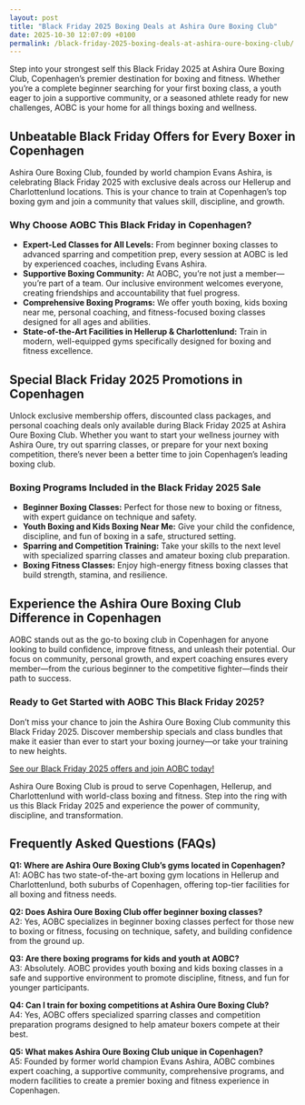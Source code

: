 ```yaml
---
layout: post
title: "Black Friday 2025 Boxing Deals at Ashira Oure Boxing Club"
date: 2025-10-30 12:07:09 +0100
permalink: /black-friday-2025-boxing-deals-at-ashira-oure-boxing-club/
---
```

Step into your strongest self this Black Friday 2025 at Ashira Oure Boxing Club, Copenhagen’s premier destination for boxing and fitness. Whether you’re a complete beginner searching for your first boxing class, a youth eager to join a supportive community, or a seasoned athlete ready for new challenges, AOBC is your home for all things boxing and wellness.

## Unbeatable Black Friday Offers for Every Boxer in Copenhagen

Ashira Oure Boxing Club, founded by world champion Evans Ashira, is celebrating Black Friday 2025 with exclusive deals across our Hellerup and Charlottenlund locations. This is your chance to train at Copenhagen’s top boxing gym and join a community that values skill, discipline, and growth.

### Why Choose AOBC This Black Friday in Copenhagen?

- **Expert-Led Classes for All Levels:** From beginner boxing classes to advanced sparring and competition prep, every session at AOBC is led by experienced coaches, including Evans Ashira.
- **Supportive Boxing Community:** At AOBC, you’re not just a member—you’re part of a team. Our inclusive environment welcomes everyone, creating friendships and accountability that fuel progress.
- **Comprehensive Boxing Programs:** We offer youth boxing, kids boxing near me, personal coaching, and fitness-focused boxing classes designed for all ages and abilities.
- **State-of-the-Art Facilities in Hellerup & Charlottenlund:** Train in modern, well-equipped gyms specifically designed for boxing and fitness excellence.

## Special Black Friday 2025 Promotions in Copenhagen

Unlock exclusive membership offers, discounted class packages, and personal coaching deals only available during Black Friday 2025 at Ashira Oure Boxing Club. Whether you want to start your wellness journey with Ashira Oure, try out sparring classes, or prepare for your next boxing competition, there’s never been a better time to join Copenhagen’s leading boxing club.

### Boxing Programs Included in the Black Friday 2025 Sale

- **Beginner Boxing Classes:** Perfect for those new to boxing or fitness, with expert guidance on technique and safety.
- **Youth Boxing and Kids Boxing Near Me:** Give your child the confidence, discipline, and fun of boxing in a safe, structured setting.
- **Sparring and Competition Training:** Take your skills to the next level with specialized sparring classes and amateur boxing club preparation.
- **Boxing Fitness Classes:** Enjoy high-energy fitness boxing classes that build strength, stamina, and resilience.

## Experience the Ashira Oure Boxing Club Difference in Copenhagen

AOBC stands out as the go-to boxing club in Copenhagen for anyone looking to build confidence, improve fitness, and unleash their potential. Our focus on community, personal growth, and expert coaching ensures every member—from the curious beginner to the competitive fighter—finds their path to success.

### Ready to Get Started with AOBC This Black Friday 2025?

Don’t miss your chance to join the Ashira Oure Boxing Club community this Black Friday 2025. Discover membership specials and class bundles that make it easier than ever to start your boxing journey—or take your training to new heights.

[See our Black Friday 2025 offers and join AOBC today!](https://www.ashiraoure.com/)

Ashira Oure Boxing Club is proud to serve Copenhagen, Hellerup, and Charlottenlund with world-class boxing and fitness. Step into the ring with us this Black Friday 2025 and experience the power of community, discipline, and transformation.

## Frequently Asked Questions (FAQs)

**Q1: Where are Ashira Oure Boxing Club’s gyms located in Copenhagen?**  
A1: AOBC has two state-of-the-art boxing gym locations in Hellerup and Charlottenlund, both suburbs of Copenhagen, offering top-tier facilities for all boxing and fitness needs.

**Q2: Does Ashira Oure Boxing Club offer beginner boxing classes?**  
A2: Yes, AOBC specializes in beginner boxing classes perfect for those new to boxing or fitness, focusing on technique, safety, and building confidence from the ground up.

**Q3: Are there boxing programs for kids and youth at AOBC?**  
A3: Absolutely. AOBC provides youth boxing and kids boxing classes in a safe and supportive environment to promote discipline, fitness, and fun for younger participants.

**Q4: Can I train for boxing competitions at Ashira Oure Boxing Club?**  
A4: Yes, AOBC offers specialized sparring classes and competition preparation programs designed to help amateur boxers compete at their best.

**Q5: What makes Ashira Oure Boxing Club unique in Copenhagen?**  
A5: Founded by former world champion Evans Ashira, AOBC combines expert coaching, a supportive community, comprehensive programs, and modern facilities to create a premier boxing and fitness experience in Copenhagen.

<script type="application/ld+json">
{
  "@context": "https://schema.org",
  "@type": "BlogPosting",
  "headline": "Black Friday 2025 Boxing Deals at Ashira Oure Boxing Club",
  "description": "Celebrate Black Friday 2025 with exclusive boxing and fitness deals at Ashira Oure Boxing Club in Copenhagen. Join beginner classes, youth programs, sparring, and competition prep at AOBC's Hellerup and Charlottenlund gyms.",
  "datePublished": "2025-11-28",
  "author": {
    "@type": "Person",
    "name": "Evans Ashira",
    "description": "Former world champion and founder of Ashira Oure Boxing Club, leading expert in boxing training and fitness in Copenhagen."
  },
  "publisher": {
    "@type": "Person",
    "name": "Evans Ashira"
  },
  "mainEntityOfPage": {
    "@type": "WebPage",
    "@id": "https://www.ashiraoure.com/blog/black-friday-2025-boxing-deals"
  },
  "keywords": "ashira oure boxing club, ashira oure, aobc, evans ashira, ashira boxing, boxing club copenhagen, boxing gym copenhagen, boxing copenhagen, hellerup boxing gym, copenhagen boxing club, bokseklub københavn, beginner boxing classes, boxing club for beginners, boxing academy, youth boxing, kids boxing near me, boxing classes, sparring classes, boxing competition training, boxing training for kids, amateur boxing club"
}
</script>

<script type="application/ld+json">
{
  "@context": "https://schema.org",
  "@type": "FAQPage",
  "mainEntity": [
    {
      "@type": "Question",
      "name": "Where are Ashira Oure Boxing Club’s gyms located in Copenhagen?",
      "acceptedAnswer": {
        "@type": "Answer",
        "text": "AOBC has two state-of-the-art boxing gym locations in Hellerup and Charlottenlund, both suburbs of Copenhagen, offering top-tier facilities for all boxing and fitness needs."
      }
    },
    {
      "@type": "Question",
      "name": "Does Ashira Oure Boxing Club offer beginner boxing classes?",
      "acceptedAnswer": {
        "@type": "Answer",
        "text": "Yes, AOBC specializes in beginner boxing classes perfect for those new to boxing or fitness, focusing on technique, safety, and building confidence from the ground up."
      }
    },
    {
      "@type": "Question",
      "name": "Are there boxing programs for kids and youth at AOBC?",
      "acceptedAnswer": {
        "@type": "Answer",
        "text": "Absolutely. AOBC provides youth boxing and kids boxing classes in a safe and supportive environment to promote discipline, fitness, and fun for younger participants."
      }
    },
    {
      "@type": "Question",
      "name": "Can I train for boxing competitions at Ashira Oure Boxing Club?",
      "acceptedAnswer": {
        "@type": "Answer",
        "text": "Yes, AOBC offers specialized sparring classes and competition preparation programs designed to help amateur boxers compete at their best."
      }
    },
    {
      "@type": "Question",
      "name": "What makes Ashira Oure Boxing Club unique in Copenhagen?",
      "acceptedAnswer": {
        "@type": "Answer",
        "text": "Founded by former world champion Evans Ashira, AOBC combines expert coaching, a supportive community, comprehensive programs, and modern facilities to create a premier boxing and fitness experience in Copenhagen."
      }
    }
  ]
}
</script>